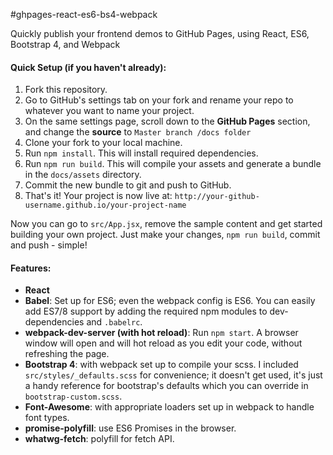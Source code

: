 #ghpages-react-es6-bs4-webpack

Quickly publish your frontend demos to GitHub Pages, using React, ES6, Bootstrap 4, and Webpack


#### Quick Setup (if you haven't already):

1.  Fork this repository.
2.  Go to GitHub's settings tab on your fork and rename your repo to whatever you want to name your project.
3.  On the same settings page, scroll down to the **GitHub Pages** section, and change the **source** to `Master branch /docs folder`
4.  Clone your fork to your local machine.
5.  Run `npm install`. This will install required dependencies.
6.  Run `npm run build`. This will compile your assets and generate a bundle in the `docs/assets` directory.
7.  Commit the new bundle to git and push to GitHub.
8.  That's it! Your project is now live at:
    `http://your-github-username.github.io/your-project-name`

Now you can go to `src/App.jsx`, remove the sample content and get started building your own project. Just make your changes, `npm run build`, commit and push - simple!

#### Features:

*   **React**
*   **Babel**: Set up for ES6; even the webpack config is ES6\. You can easily add ES7/8 support by adding the required npm modules to dev-dependencies and `.babelrc`.
*   **webpack-dev-server (with hot reload)**: Run `npm start`. A browser window will open and will hot reload as you edit your code, without refreshing the page.
*   **Bootstrap 4**: with webpack set up to compile your scss. I included `src/styles/_defaults.scss` for convenience; it doesn't get used, it's just a handy reference for bootstrap's defaults which you can override in `bootstrap-custom.scss`.
*   **Font-Awesome**: with appropriate loaders set up in webpack to handle font types.
*   **promise-polyfill**: use ES6 Promises in the browser.
*   **whatwg-fetch**: polyfill for fetch API.
